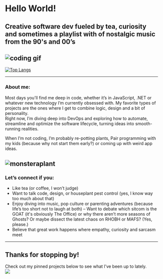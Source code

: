 # Hello World!  
## Creative software dev fueled by tea, curiosity and sometimes a playlist with of nostalgic music from the 90's and 00’s  
![coding gif](https://media1.giphy.com/media/v1.Y2lkPTc5MGI3NjExOW1udXZiMmFsNmIyZXdwbGludXh5aDl5d29hcmNodG40OXc4b2FpZiZlcD12MV9pbnRlcm5hbF9naWZfYnlfaWQmY3Q9Zw/7NoNw4pMNTvgc/giphy.gif)
---

[![Top Langs](https://github-readme-stats.vercel.app/api/top-langs/?username=TantBella)](https://github.com/TantBella/github-readme-stats)

---

### About me:  
Most days you'll find me deep in code, whether it’s in JavaScript, .NET or whatever new technology I’m currently obsessed with. My favorite types of projects are the ones where I get to combine logic, design and a bit of personality.  
Right now, I’m diving deep into DevOps and exploring how to automate, streamline and optimize the software lifecycle, turning ideas into smooth-running realities.

When I’m not coding, I’m probably re-potting plants, Pair programming with my kids (because why not start them early?) or coming up with weird app ideas.

![monsteraplant](https://media1.giphy.com/media/v1.Y2lkPTc5MGI3NjExMHh5bnVkdnduZjlpcWZkeG1wN3lxeGhrcWJucnZ1YTF0aHpqNTh5bCZlcD12MV9pbnRlcm5hbF9naWZfYnlfaWQmY3Q9cw/OpiQeOdo3CmHsa4QXn/giphy.gif)
---

### Let’s connect if you:
- Like tea (or coffee, I won’t judge)
- Want to talk code, design, or houseplant pest control (yes, I know way too much about that)
- Enjoy diving into music, pop culture or parenting adventures (because life’s too short not to laugh at both)
– Want to debate which sitcom is the GOAT (it's obviously The Office) or why there aren’t more seasons of Ghosts? Or maybe dissect the latest chaos on RHOBH or MAFS? (Yes, please.)
- Believe that great work happens where empathy, curiosity and sarcasm meet

---

## Thanks for stopping by!
Check out my pinned projects below to see what I’ve been up to lately.  
 ![](https://komarev.com/ghpvc/?username=TantBella&style=for-the-badge&label=Visitors&color=E3D7B8)
